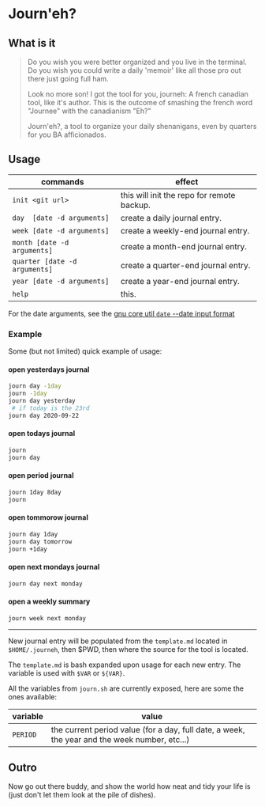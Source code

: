 # Journ'eh?

## What is it

> Do you wish you were better organized and you live in the terminal. 
> Do you wish you could write a daily 'memoir' like all those pro out there just going full ham.
> 
> Look no more son! I got the tool for you, journeh: A french canadian tool, like it's author.
> This is the outcome of smashing the french word "Journee" with the canadianism "Eh?"
>
> Journ'eh?, a tool to organize your daily shenanigans, even by quarters for you BA afficionados.


## Usage

| commands | effect |
| -- | -- |
|    `init <git url>`           |       this will init the repo for remote backup.  |
|    `day  [date -d arguments]`  |      create a daily journal entry.  |
|    `week [date -d arguments]`   |     create a weekly-end journal entry. | 
|    `month [date -d arguments]`   |    create a month-end journal entry.  |
|    `quarter [date -d arguments]`  |   create a quarter-end journal entry. | 
|    `year [date -d arguments]`      |  create a year-end journal entry.  |
|    `help`                           | this.  |

For the date arguments, see the [gnu core util `date` --date input format](https://www.gnu.org/software/coreutils/manual/html_node/Date-input-formats.html#Date-input-formats)

### Example

Some (but not limited) quick example of usage:

#### open yesterdays journal

```bash
journ day -1day
journ -1day
journ day yesterday
 # if today is the 23rd
journ day 2020-09-22
```

#### open todays journal

```bash
journ
journ day 
```

#### open period journal

```bash
journ 1day 8day
journ
```


#### open tommorow journal

```bash
journ day 1day
journ day tomorrow
journ +1day
```

#### open next mondays journal

```bash
journ day next monday
```

#### open a weekly summary

```bash
journ week next monday
```

---

New journal entry will be populated from the `template.md` located in `$HOME/.journeh`, then $PWD, then where the source for the tool is located.

The `template.md` is bash expanded upon usage for each new entry.
The variable is used with `$VAR` or `${VAR}`.

All the variables from `journ.sh` are currently exposed, here are some the ones available:

| variable | value |
| -- | -- |
| `PERIOD` | the current period value (for a day, full date, a week, the year and the week number, etc...) |

## Outro

Now go out there buddy, and show the world how neat and tidy your life is (just don't let them look at the pile of dishes).

